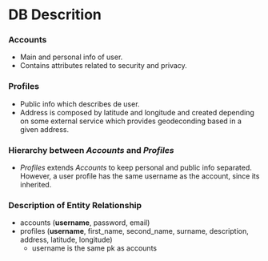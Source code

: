 # DB Descrition

### Accounts

- Main and personal info of user.
- Contains attributes related to security and privacy.

### Profiles

- Public info which describes de user.
- Address is composed by latitude and longitude and created depending on some external service which provides geodeconding based in a given address.

### Hierarchy between *Accounts* and *Profiles*

- *Profiles* extends *Accounts* to keep personal and public info separated. However, a user profile has the same username as the account, since its inherited.

### Description of Entity Relationship 

- accounts (**username**, password, email)
- profiles (**username**, first_name, second_name, surname, description, address, latitude, longitude)
    - username is the same pk as accounts
